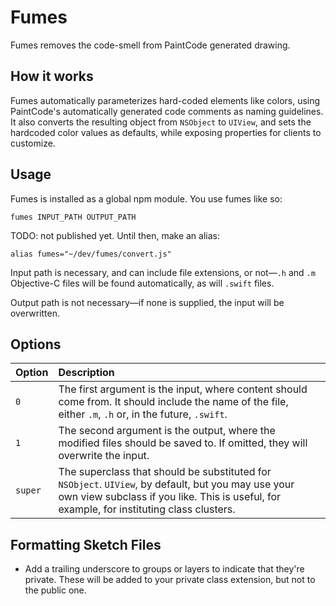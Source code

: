 # Fumes

Fumes removes the code-smell from PaintCode generated drawing.

## How it works

Fumes automatically parameterizes hard-coded elements like colors, using PaintCode's automatically generated code comments as naming guidelines. It also converts the resulting object from `NSObject` to `UIView`, and sets the hardcoded color values as defaults, while exposing properties for clients to customize.

## Usage

Fumes is installed as a global npm module. You use fumes like so:

`fumes INPUT_PATH OUTPUT_PATH`

TODO: not published yet. Until then, make an alias:

`alias fumes="~/dev/fumes/convert.js"`

Input path is necessary, and can include file extensions, or not—`.h` and `.m` Objective-C files will be found automatically, as will `.swift` files.

Output path is not necessary—if none is supplied, the input will be overwritten.

## Options

| Option  | Description                                                                                                                                             |  |
|:--------|:--------------------------------------------------------------------------------------------------------------------------------------------------------|:-|
| `0`     | The first argument is the input, where content should come from. It should include the name of the file, either `.m`, `.h` or, in the future, `.swift`. |  |
| `1`     | The second argument is the output, where the modified files should be saved to. If omitted, they will overwrite the input. |
| `super` | The superclass that should be substituted for `NSObject`. `UIView`, by default, but you may use your own view subclass if you like. This is useful, for example, for instituting class clusters. |




## Formatting Sketch Files

- Add a trailing underscore to groups or layers to indicate that they're private. These will be added to your private class extension, but not to the public one.